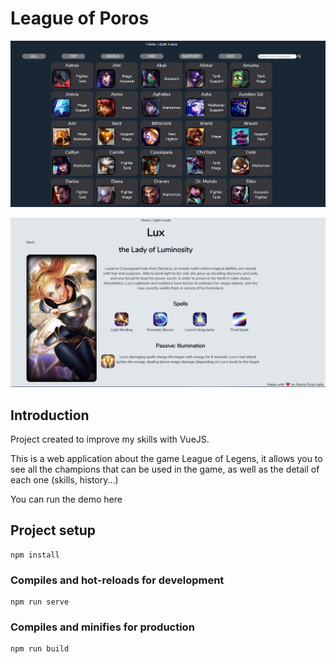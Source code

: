 # League of Poros

![landing](/src/assets/img/league-of-poros.png)

![landing](/src/assets/img/league-of-poros2.png)

## Introduction

Project created to improve my skills with VueJS. 

This is a web application about the game League of Legens, it allows you to see all the champions that can be used in the game, as well as the detail of each one (skills, history...)

You can run the demo here

## Project setup
```
npm install
```

### Compiles and hot-reloads for development
```
npm run serve
```

### Compiles and minifies for production
```
npm run build
```